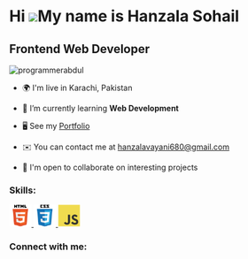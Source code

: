 Hi ![](https://user-images.githubusercontent.com/18350557/176309783-0785949b-9127-417c-8b55-ab5a4333674e.gif)My name is Hanzala Sohail
====================================================================================================================================

Frontend Web Developer 
-----------------------



<p align="left"> <img src="https://komarev.com/ghpvc/?username=programmerabdul&label=Profile%20views&color=0e75b6&style=flat" alt="programmerabdul" /> </p>

* 🌍  I'm live in Karachi, Pakistan
- 🌱 I’m currently learning **Web Development**

* 🖥️  See my [Portfolio](https://github.com/hanzalavayani/Profile/edit/main/README.md)
<!-- * ⚡  See my [LikedIn Profile](https://www.linkedin.com/in/abdul-rehman-jiwani-9054a5230) -->
* ✉️  You can contact me at [hanzalavayani680@gmail.com](mailto:hanzalavayani680@gmail.com)

* 🤝  I'm open to collaborate on interesting projects


<!-- Skills Start -->
<h3 align="left">Skills:</h3>
<p align="left">
  <a href="https://www.w3.org/html/" target="_blank" rel="noreferrer"> <img src="https://raw.githubusercontent.com/devicons/devicon/master/icons/html5/html5-original-wordmark.svg" alt="HTML" width="40" height="40"/> </a>
  <a href="https://www.w3schools.com/css/" target="_blank" rel="noreferrer"> <img src="https://raw.githubusercontent.com/devicons/devicon/master/icons/css3/css3-original-wordmark.svg" alt="CSS" width="40" height="40"/> </a>
  <a href="https://developer.mozilla.org/en-US/docs/Web/JavaScript" target="_blank" rel="noreferrer"> <img src="https://raw.githubusercontent.com/devicons/devicon/master/icons/javascript/javascript-original.svg" alt="JavaScript" width="40" height="40"/></a></p>

  <h3 align="left">Connect with me:</h3>
<p align="left">
</p>
